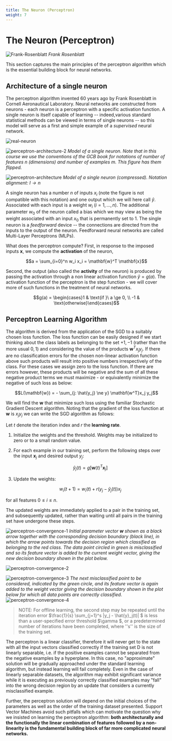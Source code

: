 ```yaml
---
title: The Neuron (Perceptron)
weight: 7
---
```


# The Neuron (Perceptron)

![Frank-Rosenblatt](images/frankrosenblatt.png)
*Frank Rosenblatt*

This section captures the main principles of the perceptron algorithm which is the essential building block for neural networks. 

## Architecture of a single neuron

The perceptron algorithm invented 60 years ago by Frank Rosenblatt in Cornell Aeronautical Laboratory. Neural networks are constructed from neurons - each neuron is a perceptron with a specific activation function.  A single neuron is itself capable of learning -- indeed,various standard statistical methods can be viewed in terms of single neurons -- so this model will serve as a first and simple example of a *supervised* neural network.

![real-neuron](images/real-neuron.png)

![perceptron-architecture-2](images/perceptron-architecture-2.png)
*Model of a single neuron. Note that in this course we use the conventions of the GCB book for notations of number of features $n$ (dimensions) and number of examples $m$. This figure has them flipped.*

![perceptron-architecture](images/perceptron-architecture.png)
*Model of a single neuron (compressed). Notation alignment: $I \rightarrow n$*

A single neuron has a number $n$ of  inputs $x_i$ (note the figure is not compatible with this notation) and one output which we will here call $\hat{y}$. Associated with each input is a weight $w_i$ ($i = 1 ,\ldots, n$). The additional parameter $w_0$ of the neuron called a bias which we may view as being the weight associated with an input $x_0$ that is permanently set to 1. The single neuron is a *feedforward* device -- the connections 
are directed from the inputs to the output of the neuron.  Feedforward neural networks are called Multi-Layer Perceptrons (MLPs). 

What does the perceptron compute? First, in response to the imposed inputs  $\mathbf{x}$, we compute the **activation** of the neuron, 

$$a = \sum_{i=0}^n w_i x_i  = \mathbf{w}^T \mathbf{x}$$

Second, the output (also  called the **activity** of the neuron)  is produced by passing the activation through a non linear activation function $\hat{y} = g(a)$. The activation function of the perceptron is the step function - we will cover more of such functions in the treatment of neural networks.

$$g(a) = \begin{cases}1 & \text{if }\ a \ge 0, \\ 
-1 & \text{otherwise}\end{cases}$$

## Perceptron Learning Algorithm

The algorithm is derived from the application of the SGD to a suitably chosen loss function. The loss function can be easily designed if we start thinking about the class labels as belonging to the set ${+1,-1}$ (rather than the more usual ${0,1}$) and considering the value of the products
$\mathbf{w}^T x_j y_j$. If there are no classification errors for the chosen non-linear activation function above such products will result into positive numbers irrespectively of the class. For these cases we assign zero to the loss function. If there are errors however, these products will be negative and the sum of all these negative product terms we must maximize - or equivalently minimize the negative of such loss as below:

$$L(\mathbf{w}) = - \sum_{j: \hat{y_j} \ne y} \mathbf{w^T}x_j y_j$$

We will find the $\mathbf{w}$ that minimize such loss using the familiar Stochastic Gradient Descent algorithm.  Noting that the gradient of the loss function at $\mathbf{w}$ is $x_j y_j$ we can write the SGD algorithm as follows:

Let $t$ denote the iteration index and $r$ the **learning rate**.

1. Initialize the weights and the threshold. Weights may be initialized to zero or to a small random value. 
   
2. For each example in our training set, perform the following steps over the input $\mathbf{x}_j$ and desired output $y_j$:

    $$\hat{y}_j(t) = g[\mathbf{w}(t)^T \mathbf{x}_j]$$ 
       
3. Update the weights:
    
    $$w_i(t+1) = w_i(t) + r (y_j - \hat y_j(t)) x_j$$

for all features $0 \leq i \leq n$.

The updated weights are immediately applied to a pair in the training set, and subsequently updated, rather than waiting until all pairs in the training set have undergone these steps.

![perceptron-convergence-1](images/Figure4.7a.png)
*Initial parameter vector $\mathbf w$ shown as a black arrow together with the corresponding decision boundary (black line), in which the arrow points towards the decision region which classified as belonging to the red class.  The data point circled in green is misclassified and so its feature vector is added to the current weight vector, giving the new decision boundary shown in the plot below.*  

![perceptron-convergence-2](images/Figure4.7b.png)

![perceptron-convergence-3](images/Figure4.7c.png)
*The next misclassified point to be considered, indicated  by  the  green  circle,  and  its  feature  vector  is  again  added  to  the  weight  vector  giving  the  decision boundary shown in the plot below for which all data points are correctly classified.*
![perceptron-convergence-4](images/Figure4.7d.png)

> NOTE: For offline learning, the second step may be repeated until the iteration error $\frac{1}{s} \sum_{j=1}^s |y_j - \hat{y}_j(t)| $ is less than a user-specified error threshold $\gamma $, or a predetermined number of iterations have been completed, where ''s'' is the size of the training set.

The perceptron is a linear classifier, therefore it will never get to the state with all the input vectors classified correctly if the training set D is not linearly separable, i.e. if the positive examples cannot be separated from the negative examples by a hyperplane. In this case, no "approximate" solution will be gradually approached under the standard learning algorithm, but instead learning will fail completely. Even in the case of linearly separable datasets, the algorithm may exhibit significant variance while it is executing as previously correctly classified examples may "fall" into the wrong decision region by an update that considers a currently misclassified example. 

Further, the perceptron solution will depend on the initial choices of the parameters as well as the order of the training dataset presented. Support Vector Machines avoid such pitfalls which can motivate the question why we insisted on learning the perceptron algorithm: **both architecturally and the functionally the linear combination of features followed by a non-linearity is the fundamental building block of far more complicated neural networks.** 
